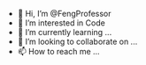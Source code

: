 - 👋 Hi, I’m @FengProfessor
- 👀 I’m interested in Code
- 🌱 I’m currently learning ...
- 💞️ I’m looking to collaborate on ...
- 📫 How to reach me ...

<!---
FengProfessor/FengProfessor is a ✨ special ✨ repository because its `README.md` (this file) appears on your GitHub profile.
You can click the Preview link to take a look at your changes.
--->
